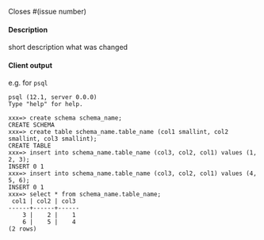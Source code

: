 Closes #(issue number)

#### Description
short description what was changed

#### Client output

e.g. for `psql`

```
psql (12.1, server 0.0.0)
Type "help" for help.

xxx=> create schema schema_name;
CREATE SCHEMA
xxx=> create table schema_name.table_name (col1 smallint, col2 smallint, col3 smallint);
CREATE TABLE
xxx=> insert into schema_name.table_name (col3, col2, col1) values (1, 2, 3);
INSERT 0 1
xxx=> insert into schema_name.table_name (col3, col2, col1) values (4, 5, 6);
INSERT 0 1
xxx=> select * from schema_name.table_name;
 col1 | col2 | col3
------+------+------
    3 |    2 |    1
    6 |    5 |    4
(2 rows)
```

